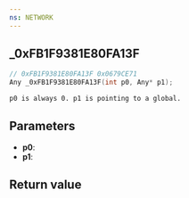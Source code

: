 ```yaml
---
ns: NETWORK
---
```

## _0xFB1F9381E80FA13F

```c
// 0xFB1F9381E80FA13F 0x0679CE71
Any _0xFB1F9381E80FA13F(int p0, Any* p1);
```

```
p0 is always 0. p1 is pointing to a global.  
```

## Parameters
* **p0**: 
* **p1**: 

## Return value
